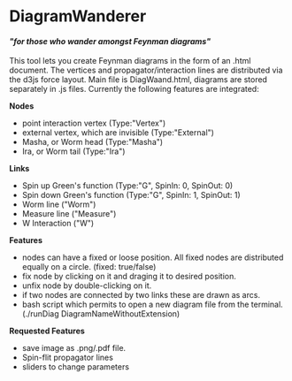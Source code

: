 # DiagramWanderer
#### *"for those who wander amongst Feynman diagrams"* 

This tool lets you create Feynman diagrams in the form of an .html document. The vertices and propagator/interaction lines are distributed via the d3js force layout. Main file is DiagWaand.html, diagrams are stored separately in .js files. Currently the following features are integrated:

**Nodes**
* point interaction vertex (Type:"Vertex")
* external vertex, which are invisible (Type:"External")
* Masha, or Worm head (Type:"Masha")
* Ira, or Worm tail (Type:"Ira")

**Links**
* Spin up Green's function (Type:"G", SpinIn: 0, SpinOut: 0)
* Spin down Green's function (Type:"G", SpinIn: 1, SpinOut: 1)
* Worm line ("Worm")
* Measure line ("Measure")
* W Interaction ("W")

**Features**
* nodes can have a fixed or loose position. All fixed nodes are distributed equally on a circle. (fixed: true/false)
* fix node by clicking on it and draging it to desired position.
* unfix node by double-clicking on it.
* if two nodes are connected by two links these are drawn as arcs.
* bash script which permits to open a new diagram file from the terminal. (./runDiag DiagramNameWithoutExtension)

**Requested Features**
* save image as .png/.pdf file.
* Spin-flit propagator lines
* sliders to change parameters


